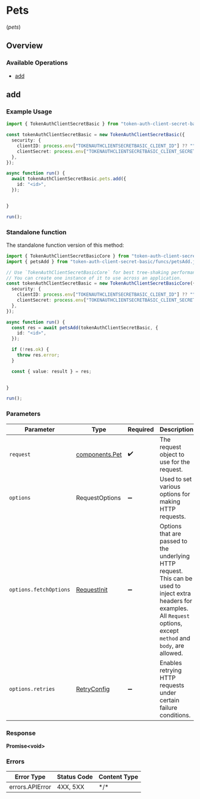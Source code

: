 # Pets
(*pets*)

## Overview

### Available Operations

* [add](#add)

## add

### Example Usage

```typescript
import { TokenAuthClientSecretBasic } from "token-auth-client-secret-basic";

const tokenAuthClientSecretBasic = new TokenAuthClientSecretBasic({
  security: {
    clientID: process.env["TOKENAUTHCLIENTSECRETBASIC_CLIENT_ID"] ?? "",
    clientSecret: process.env["TOKENAUTHCLIENTSECRETBASIC_CLIENT_SECRET"] ?? "",
  },
});

async function run() {
  await tokenAuthClientSecretBasic.pets.add({
    id: "<id>",
  });


}

run();
```

### Standalone function

The standalone function version of this method:

```typescript
import { TokenAuthClientSecretBasicCore } from "token-auth-client-secret-basic/core.js";
import { petsAdd } from "token-auth-client-secret-basic/funcs/petsAdd.js";

// Use `TokenAuthClientSecretBasicCore` for best tree-shaking performance.
// You can create one instance of it to use across an application.
const tokenAuthClientSecretBasic = new TokenAuthClientSecretBasicCore({
  security: {
    clientID: process.env["TOKENAUTHCLIENTSECRETBASIC_CLIENT_ID"] ?? "",
    clientSecret: process.env["TOKENAUTHCLIENTSECRETBASIC_CLIENT_SECRET"] ?? "",
  },
});

async function run() {
  const res = await petsAdd(tokenAuthClientSecretBasic, {
    id: "<id>",
  });

  if (!res.ok) {
    throw res.error;
  }

  const { value: result } = res;

  
}

run();
```

### Parameters

| Parameter                                                                                                                                                                      | Type                                                                                                                                                                           | Required                                                                                                                                                                       | Description                                                                                                                                                                    |
| ------------------------------------------------------------------------------------------------------------------------------------------------------------------------------ | ------------------------------------------------------------------------------------------------------------------------------------------------------------------------------ | ------------------------------------------------------------------------------------------------------------------------------------------------------------------------------ | ------------------------------------------------------------------------------------------------------------------------------------------------------------------------------ |
| `request`                                                                                                                                                                      | [components.Pet](../../models/components/pet.md)                                                                                                                               | :heavy_check_mark:                                                                                                                                                             | The request object to use for the request.                                                                                                                                     |
| `options`                                                                                                                                                                      | RequestOptions                                                                                                                                                                 | :heavy_minus_sign:                                                                                                                                                             | Used to set various options for making HTTP requests.                                                                                                                          |
| `options.fetchOptions`                                                                                                                                                         | [RequestInit](https://developer.mozilla.org/en-US/docs/Web/API/Request/Request#options)                                                                                        | :heavy_minus_sign:                                                                                                                                                             | Options that are passed to the underlying HTTP request. This can be used to inject extra headers for examples. All `Request` options, except `method` and `body`, are allowed. |
| `options.retries`                                                                                                                                                              | [RetryConfig](../../lib/utils/retryconfig.md)                                                                                                                                  | :heavy_minus_sign:                                                                                                                                                             | Enables retrying HTTP requests under certain failure conditions.                                                                                                               |

### Response

**Promise\<void\>**

### Errors

| Error Type      | Status Code     | Content Type    |
| --------------- | --------------- | --------------- |
| errors.APIError | 4XX, 5XX        | \*/\*           |